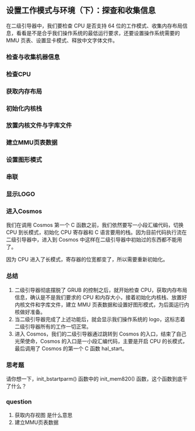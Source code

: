 ## 设置工作模式与环境（下）：探查和收集信息

在二级引导器中，我们要检查 CPU 是否支持 64 位的工作模式、收集内存布局信息，看看是不是合乎我们操作系统的最低运行要求，还要设置操作系统需要的 MMU 页表、设置显卡模式、释放中文字体文件。

### 检查与收集机器信息
### 检查CPU
### 获取内存布局
### 初始化内核栈
### 放置内核文件与字库文件
### 建立MMU页表数据
### 设置图形模式
### 串联

### 显示LOGO
### 进入Cosmos

我们在调用 Cosmos 第一个 C 函数之前，我们依然要写一小段汇编代码，切换 CPU 到长模式，初始化 CPU 寄存器和 C 语言要用的栈。因为目前代码执行流在二级引导器中，进入到 Cosmos 中这样在二级引导器中初始过的东西都不能用了。

因为 CPU 进入了长模式，寄存器的位宽都变了，所以需要重新初始化。

### 总结

1. 二级引导器彻底摆脱了 GRUB 的控制之后，就开始检查 CPU，获取内存布局信息，确认是不是我们要求的 CPU 和内存大小，接着初始化内核栈、放置好内核文件和字库文件，建立 MMU 页表数据和设置好图形模式，为后面运行内核做好准备。
2. 当二级引导器完成了上述功能后，就会显示我们操作系统的 logo，这标志着二级引导器所有的工作一切正常。
3. 进入 Cosmos，我们的二级引导器通过跳转到 Cosmos 的入口，结束了自己光荣使命，Cosmos 的入口是一小段汇编代码，主要是开启 CPU 的长模式，最后调用了 Cosmos 的第一个 C 函数 hal_start。

### 思考题

请你想一下，init_bstartparm() 函数中的 init_mem820() 函数，这个函数到底干了什么？


### question

1. 获取内存视图 是什么意思
2. 建立MMU页表数据
